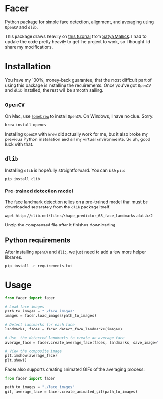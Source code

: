 # Facer

Python package for simple face detection, alignment, and averaging using `OpenCV` and `dlib`.

This package draws heavily on [this tutorial](https://www.learnopencv.com/average-face-opencv-c-python-tutorial/) from [Satya Mallick](https://github.com/spmallick). I had to update the code pretty heavily to get the project to work, so I thought I'd share my modifications.

# Installation
You have my 100%, money-back guarantee, that the most difficult part of using this package is installing the requirements. Once you've got `OpenCV` and `dlib` installed, the rest will be smooth sailing.

## `OpenCV`
On Mac, use [`homebrew`]() to install `OpenCV`. On Windows, I have no clue. Sorry.

```shell
brew install opencv
```

Installing `OpenCV` with `brew` did actually work for me, but it also broke my previous Python installation and all my virtual environments. So uh, good luck with that.

## `dlib`
Installing `dlib` is hopefully straightforward. You can use `pip`:

```shell
pip install dlib
```

### Pre-trained detection model
The face landmark detection relies on a pre-trained model that must be downloaded separately from the `dlib` package itself.

```shell
wget http://dlib.net/files/shape_predictor_68_face_landmarks.dat.bz2
```

Unzip the compressed file after it finishes downloading.

## Python requirements
After installing `OpenCV` and `dlib`, we just need to add a few more helper libraries.

```
pip install -r requirements.txt
```

# Usage
```python
from facer import facer

# Load face images
path_to_images = "./face_images"
images = facer.load_images(path_to_images)

# Detect landmarks for each face
landmarks, faces = facer.detect_face_landmarks(images)

# Use  the detected landmarks to create an average face
average_face = facer.create_average_face(faces, landmarks, save_image=True)

# View the composite image
plt.imshow(average_face)
plt.show()
```

Facer also supports creating animated GIFs of the averaging process:

```python
from facer import facer

path_to_images = "./face_images"
gif, average_face = facer.create_animated_gif(path_to_images)
```
